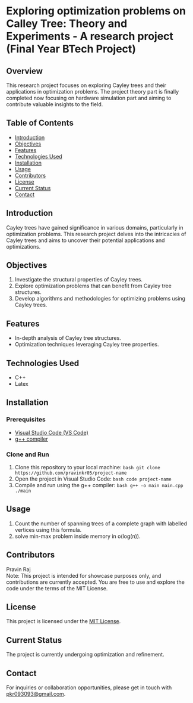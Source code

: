 # Exploring optimization problems on Calley Tree: Theory and Experiments - A research project (Final Year BTech Project)

## Overview
This research project focuses on exploring Cayley trees and their applications in optimization problems. The project theory part is finally completed now focusing on hardware simulation part and aiming to contribute valuable insights to the field.

## Table of Contents
- [Introduction](#introduction)
- [Objectives](#objectives)
- [Features](#features)
- [Technologies Used](#technologies-used)
- [Installation](#installation)
- [Usage](#usage)
- [Contributors](#contributors)
- [License](#license)
- [Current Status](#current-status)
- [Contact](#contact)

## Introduction
Cayley trees have gained significance in various domains, particularly in optimization problems. This research project delves into the intricacies of Cayley trees and aims to uncover their potential applications and optimizations.

## Objectives
1. Investigate the structural properties of Cayley trees.
2. Explore optimization problems that can benefit from Cayley tree structures.
3. Develop algorithms and methodologies for optimizing problems using Cayley trees.

## Features
- In-depth analysis of Cayley tree structures.
- Optimization techniques leveraging Cayley tree properties.

## Technologies Used
- C++
- Latex

## Installation

  ### Prerequisites
  - [Visual Studio Code (VS Code)](https://code.visualstudio.com/)
  - [g++ compiler](https://gcc.gnu.org/)
  
  ### Clone and Run
  
  1. Clone this repository to your local machine:  ```bash git clone https://github.com/pravinkr05/project-name```
  2. Open the project in Visual Studio Code: ```bash code project-name```
  3. Compile and run using the g++ compiler: ```bash g++ -o main main.cpp ./main```

## Usage
1. Count the number of spanning trees of a complete graph with labelled vertices using this formula.
2. solve min-max problem inside memory in o(log(n)).

## Contributors
Pravin Raj  <br/>
Note: This project is intended for showcase purposes only, and contributions are currently accepted. You are free to use and explore the code under the terms of the MIT License.

## License
This project is licensed under the [MIT License](LICENSE.md).

## Current Status
The project is currently undergoing optimization and refinement.

## Contact
For inquiries or collaboration opportunities, please get in touch with [pkr093093@gmail.com](pkr093093@gmail.com).

